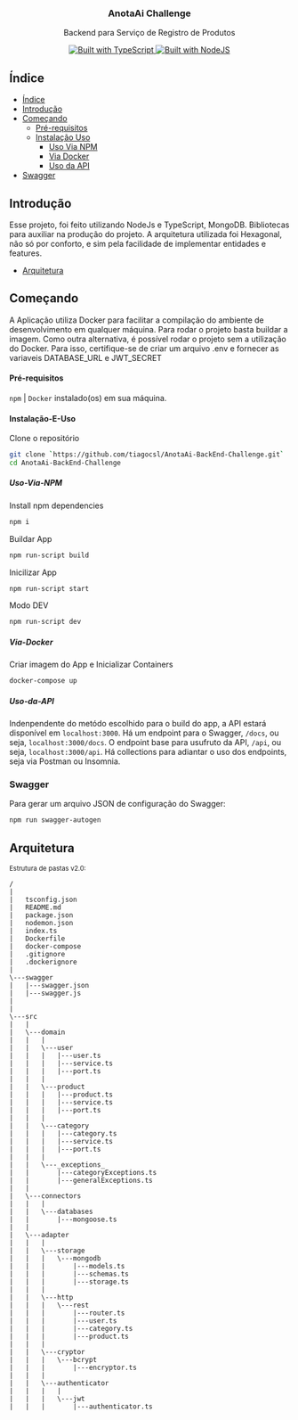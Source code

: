 <p align="center">
  <h3 align="center">AnotaAi Challenge</h3>
  <p align="center">
    Backend para Serviço de Registro de Produtos
  </p>
  <p align="center">
    <a href="https://www.typescriptlang.org/">
      <img src="https://img.shields.io/badge/MADE%20WITH-TypeScript-007acc?style=for-the-badge&labelColor=35495d" alt="Built with TypeScript">
    </a>
    <a href="https://nodejs.org/">
      <img src="https://img.shields.io/badge/Node-7ac024?style=for-the-badge&labelColor=35495d" alt="Built with NodeJS">
    </a>
  </p>
</p>


<!-- TABLE OF CONTENTS -->

## Índice

- [Índice](#Ídice)
- [Introdução](#Introdução)
- [Começando](#Começando)
  - [Pré-requisitos](#Pré-requisitos)
  - [Instalação Uso](#Instalação-E-Uso)
    - [Uso Via NPM](#Uso-Via-NPM)
    - [Via Docker](#Via-Docker)
    - [Uso da API](#Uso-da-API)
- [Swagger](#Swagger)


<!-- ABOUT THE PROJECT -->

## Introdução

Esse projeto, foi feito utilizando NodeJs e TypeScript, MongoDB.
Bibliotecas para auxiliar na produção do projeto.
A arquitetura utilizada foi Hexagonal, não só por conforto, e sim pela facilidade de implementar entidades e features.
- [Arquitetura](#Arquitetura)

## Começando

A Aplicação utiliza Docker para facilitar a compilação do ambiente de desenvolvimento em qualquer máquina. Para rodar o projeto basta buildar a imagem.
Como outra alternativa, é possível rodar o projeto sem a utilização do Docker.
Para isso, certifique-se de criar um arquivo .env e fornecer as variaveis DATABASE_URL e JWT_SECRET

#### Pré-requisitos

`npm` | `Docker` instalado(os) em sua máquina.

#### Instalação-E-Uso

Clone o repositório

```sh
git clone `https://github.com/tiagocsl/AnotaAi-BackEnd-Challenge.git`
cd AnotaAi-BackEnd-Challenge
```

##### Uso-Via-NPM

Install npm dependencies
```sh
npm i
```

Buildar App
```sh
npm run-script build
```

Inicilizar App
```sh
npm run-script start
```

Modo DEV
```sh
npm run-script dev
```

##### Via-Docker

Criar imagem do App e Inicializar Containers
```sh
docker-compose up
```

##### Uso-da-API

Indenpendente do metódo escolhido para o build do app,
a API estará disponível em `localhost:3000`.
Há um endpoint para o Swagger, `/docs`, ou seja, `localhost:3000/docs`.
O endpoint base para usufruto da API, `/api`, ou seja, `localhost:3000/api`.
Há collections para adiantar o uso dos endpoints, seja via Postman ou Insomnia.

### Swagger

Para gerar um arquivo JSON de configuração do Swagger:
```sh
npm run swagger-autogen
```

## Arquitetura
<small>Estrutura de pastas v2.0:</small>
````````
/
|
|   tsconfig.json
|   README.md
|   package.json
|   nodemon.json
|   index.ts
|   Dockerfile
|   docker-compose
|   .gitignore
|   .dockerignore
|   
\---swagger  
|   |---swagger.json
|   |---swagger.js
|
|
\---src
|   |
|   \---domain
|   |   |   
|   |   \---user 
|   |   |   |---user.ts
|   |   |   |---service.ts
|   |   |   |---port.ts
|   |   |
|   |   \---product   
|   |   |   |---product.ts
|   |   |   |---service.ts
|   |   |   |---port.ts
|   |   |
|   |   \---category
|   |   |   |---category.ts
|   |   |   |---service.ts
|   |   |   |---port.ts
|   |   |
|   |   \---_exceptions_
|   |       |---categoryExceptions.ts
|   |       |---generalExceptions.ts
|   | 
|   \---connectors
|   |   |   
|   |   \---databases
|   |       |---mongoose.ts
|   |                  
|   \---adapter
|   |   |   
|   |   \---storage
|   |   |   \---mongodb
|   |   |       |---models.ts
|   |   |       |---schemas.ts
|   |   |       |---storage.ts
|   |   | 
|   |   \---http
|   |   |   \---rest
|   |   |       |---router.ts
|   |   |       |---user.ts
|   |   |       |---category.ts
|   |   |       |---product.ts
|   |   |
|   |   \---cryptor
|   |   |   \---bcrypt
|   |   |       |---encryptor.ts
|   |   | 
|   |   \---authenticator
|   |   |   |
|   |   |   \---jwt
|   |   |       |---authenticator.ts      
````````  

